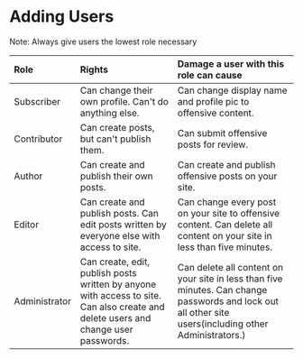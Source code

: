# Adding Users

Note: Always give users the lowest role necessary

| Role | Rights | Damage a user with this role can cause |
| :--- | :--- | :--- |
| Subscriber | Can change their own profile. Can't do anything else. | Can change display name and profile pic to offensive content. |
| Contributor | Can create posts, but can't publish them. | Can submit offensive posts for review. |
| Author | Can create and publish their own posts. | Can create and publish offensive posts on your site. |
| Editor | Can create and publish posts. Can edit posts written by everyone else with access to site. | Can change every post on your site to offensive content. Can delete all content on your site in less than five minutes. |
| Administrator | Can create, edit, publish posts written by anyone with access to site. Can also create and delete users and change user passwords. | Can delete all content on your site in less than five minutes. Can change passwords and lock out all other site users\(including other Administrators.\) |



